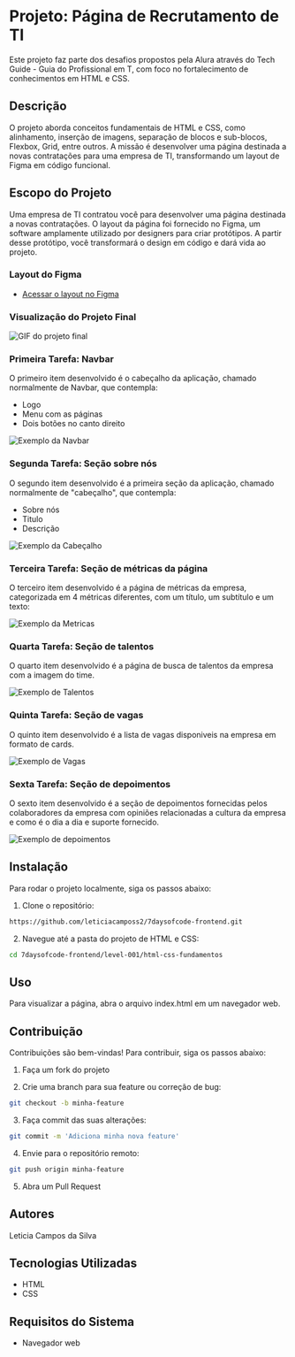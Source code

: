 # Projeto: Página de Recrutamento de TI

Este projeto faz parte dos desafios propostos pela Alura através do Tech Guide - Guia do Profissional em T, com foco no fortalecimento de conhecimentos em HTML e CSS.

## Descrição

O projeto aborda conceitos fundamentais de HTML e CSS, como alinhamento, inserção de imagens, separação de blocos e sub-blocos, Flexbox, Grid, entre outros. A missão é desenvolver uma página destinada a novas contratações para uma empresa de TI, transformando um layout de Figma em código funcional.

## Escopo do Projeto

Uma empresa de TI contratou você para desenvolver uma página destinada a novas contratações. O layout da página foi fornecido no Figma, um software amplamente utilizado por designers para criar protótipos. A partir desse protótipo, você transformará o design em código e dará vida ao projeto.

### Layout do Figma

- [Acessar o layout no Figma](https://www.figma.com/file/mm3MLozvUDGhDRTxSLlGL5/7daysOfCode-HTML-CSS?node-id=0%3A1&utm_medium=email&_hsenc=p2ANqtz--Z_R3WHN9Xd5f2bKa4ZyzIczUqthZoYNuLrgiQ44yztzZmg45Be6lYhTnZ6Zngk8Xl42Nz9l_AucZiqCsBBfuiPGXJbQ&_hsmi=231336038&utm_content=231336038&utm_source=hs_automation)

### Visualização do Projeto Final

![GIF do projeto final](https://ci3.googleusercontent.com/meips/ADKq_NawSL8IH3TtojXHj74uISaYLVyXvhGdbqr6gOxeK_0uZOL3eL4akAsavWdaQIMZEB_zcAAwZxpE01OxEjidmb1Hyo0fFcdeu4j18EBY5Vtxv6b0fyFjEgAloFjvO5rze-NhUWewBaJaJ1ouAx3o0yKS8o3VnZV77NnYvVvcYVoBGg43D33tYuLq79JONuOZg87M2Kb_BrGmbWORcbkdH09aQ2o0-VzhGjiJ8AqWnPY=s0-d-e1-ft#https://empresas.alura.com.br/hs-fs/hubfs/8fbbe25d-1ea0-4b28-8c41-9873987aec58.gif?width=1024&upscale=true&name=8fbbe25d-1ea0-4b28-8c41-9873987aec58.gif)

### Primeira Tarefa: Navbar

O primeiro item desenvolvido é o cabeçalho da aplicação, chamado normalmente de Navbar, que contempla:
- Logo
- Menu com as páginas
- Dois botões no canto direito

![Exemplo da Navbar](https://ci3.googleusercontent.com/meips/ADKq_NYFZM0-AmHIqSPWoH7pIFRVFVqSnMgbU3wvCPLO0wQ1I6FyCRLc1TpILBYn_pNqeyHA8PH4rI_cYZIE8x3sUlNBCXlSEt27v_PUpEkkj8mbsDCQnsTL29D5_kUfSV_29ex4nJIb33u_Z5zkkPP36iNO88wPOMvFiF6AYbXnQ2WIiQkHIHnBHmQJxbW8ht5g6JxnEMLXA7G0zQsLm3m5RULCfSPzT44keLPtFWPLxP4=s0-d-e1-ft#https://empresas.alura.com.br/hs-fs/hubfs/98d51df9-0193-482c-83ea-ae23cf5c8e0b.png?width=1024&upscale=true&name=98d51df9-0193-482c-83ea-ae23cf5c8e0b.png)

### Segunda Tarefa: Seção sobre nós

O segundo item desenvolvido é a primeira seção da aplicação, chamado normalmente de "cabeçalho", que contempla:
- Sobre nós
- Titulo
- Descrição

![Exemplo da Cabeçalho](https://ci3.googleusercontent.com/meips/ADKq_Nb5uxKPkMH6Pr1sKE2OHr7P2dVVSkd6ysCJiclydD0yKzV7ncYZwHxHT4neCyvzFdHF5BO_2u9VF1Kuq1iDPUooltMBT7XKI00QmKQm5CEvJEuU-Kca7VEQedekWSlyXwea2WcVhPPsUJroeoFkQe_BKxjL7HbF44DjkSqankv8E5IVrCqBh0odg9jf1iirKF2XYDTJ67LYdDx-PQidRR-WVEKRVJq3-BIbqRyIE-E=s0-d-e1-ft#https://empresas.alura.com.br/hs-fs/hubfs/eeb042c7-db04-4344-9a77-f90d3489dae0.png?width=1024&upscale=true&name=eeb042c7-db04-4344-9a77-f90d3489dae0.png)

### Terceira Tarefa: Seção de métricas da página

O terceiro item desenvolvido é a página de métricas da empresa, categorizada em 4 métricas diferentes, com um título, um subtítulo e um texto:

![Exemplo da Metricas](https://ci3.googleusercontent.com/meips/ADKq_NZk4sM3zzI-mYhYgKUsV_eIwby3PXvfIubFttOoQ3TX5Ow2TjS7j8yhBDRdsx4qfT06hwuoTNe9SiwvTevB21_yP4O9vP4LdB1a35QtC6G3J4f0KDpOdNEKnWvdX46HvZI6LhC8ZGW0-QaXJ8J36x8N-dOazcpS1TWPdirnAemHbxC7fbQoOcqUU2kHq9RAb6fiKqd5d4B9zyzJdhWHrH-tPjsPqsqE_inQxaQYH9E=s0-d-e1-ft#https://empresas.alura.com.br/hs-fs/hubfs/e3450239-e8e9-4d55-aee5-0f0fd275302b.png?width=1024&upscale=true&name=e3450239-e8e9-4d55-aee5-0f0fd275302b.png)

### Quarta Tarefa: Seção de talentos

O quarto item desenvolvido é a página de busca de talentos da empresa com a imagem do time.

![Exemplo de Talentos](https://ci3.googleusercontent.com/meips/ADKq_Nblz-E81su_gZ93YsLc2g2L3FY10rxkO0gyKKSyRZo7oPXrWw1JubKaL6m2mdCLN-7ISQ9a8-8-9u2cAkXn9AaSFpjOPCVPWmRgJt5afaiqqIomgStcN1CjWQSJ1KA6yGjlP76ufnJK6afBvptFU6AZixcprivVMFzxDnlYHixKMMylg5471ZdKlRyixanOLsQ6CohR-htjKTTIT8E=s0-d-e1-ft#https://empresas.alura.com.br/hs-fs/hubfs/Design%20sem%20nome%20(6)-1.png?width=1120&upscale=true&name=Design%20sem%20nome%20(6)-1.png)

### Quinta Tarefa: Seção de vagas

O quinto item desenvolvido é a lista de vagas disponiveis na empresa em formato de cards.

![Exemplo de Vagas](https://ci3.googleusercontent.com/meips/ADKq_NZZdL2tnhCr_BD7jHmb5xM0VXxlv4xmOdaYbEK7P5Trhc1qRysy1f5pfz6tC7LpA7TJOhBCTIebOK_6K-VxpaEG6FdjG0xl-OtZm7oIGH0spo5mWgkma7s3J8J4KuxK4LFims8D1WnjKysOc2vkRq23ZxxH4rrQKshQxzv47-FW9lXDMoCluIi0NegaNqaavaGyFTJ0L3shAw=s0-d-e1-ft#https://empresas.alura.com.br/hs-fs/hubfs/Design%20sem%20nome%20(7).png?width=1120&upscale=true&name=Design%20sem%20nome%20(7).png)

### Sexta Tarefa: Seção de depoimentos

O sexto item desenvolvido é a seção de depoimentos fornecidas pelos colaboradores da empresa com opiniões relacionadas a cultura da empresa e como é o dia a dia e suporte fornecido.

![Exemplo de depoimentos](https://ci3.googleusercontent.com/meips/ADKq_NbCLYB11wov59T_qfUeeEA67pjM1YcD5eVoPMSW4YpztE4Y3Ak9LOWiUC91TjZgVXSjcN6iIWw5UW3TPNhRSMnuOlaHtn7rgwLAjLFYyKRiO3Aksx1ribNLTTdqglduGJlumpiG_JVLSo0r6nFOzdJoSKfGXzgqz7NxGsrJK9-MPgtUnN1zqfhmAqAC1ASBnSdrbn6_yLeMq0QzldtPpz22pyIn-0P9Roqj6ffwqCk=s0-d-e1-ft#https://empresas.alura.com.br/hs-fs/hubfs/e9c8a87f-327c-478a-a74d-f889672d9318.png?width=1024&upscale=true&name=e9c8a87f-327c-478a-a74d-f889672d9318.png)

## Instalação

Para rodar o projeto localmente, siga os passos abaixo:

1. Clone o repositório:

```bash
https://github.com/leticiacamposs2/7daysofcode-frontend.git
```

2. Navegue até a pasta do projeto de HTML e CSS:

```bash
cd 7daysofcode-frontend/level-001/html-css-fundamentos
```

## Uso

Para visualizar a página, abra o arquivo index.html em um navegador web.

## Contribuição

Contribuições são bem-vindas! Para contribuir, siga os passos abaixo:

1. Faça um fork do projeto

2. Crie uma branch para sua feature ou correção de bug:

```bash
git checkout -b minha-feature
```

3. Faça commit das suas alterações:

```bash
git commit -m 'Adiciona minha nova feature'
```

4. Envie para o repositório remoto:

```bash
git push origin minha-feature
```

5. Abra um Pull Request


## Autores

Leticia Campos da Silva

## Tecnologias Utilizadas

- HTML
- CSS


## Requisitos do Sistema

- Navegador web